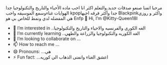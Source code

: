 مرحبا اتمنا صنعو صدقات جديد.والتعلم اكثر انا احب ماده الأحياء والتاريخ والتكنولوجيا جدا الهوايات غناءوسمع الموسيقه واحب kpopجدا وأكثر فرقه احبها Blackpinkواكثر و روزي هي المفضله لدي ونمط للخاص بي هو Enfp  👋 Hi, I’m @Kitty-Queen18ا
- 👀 I’m interested in ..الغه الكوري والفرنسيه والاحياء والتاريخ والتكنولوجيا 
- 🌱 I’m currently learning ..الغه الكوريه والتكنولوجيا والزراعة والطهي 
- 💞️ I’m looking to collaborate on ...
- 📫 How to reach me ...
- 😄 Pronouns: ...هي 
- ⚡ Fun fact: ...اعشق الغناء واتمنى الذهاب الي كوريه 

<!---
Kitty-Queen18/Kitty-Queen18 is a ✨ special ✨ repository because its `README.md` (this file) appears on your GitHub profile.
You can click the Preview link to take a look at your changes.
